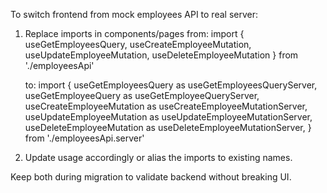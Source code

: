 To switch frontend from mock employees API to real server:

1) Replace imports in components/pages from:
   import { useGetEmployeesQuery, useCreateEmployeeMutation, useUpdateEmployeeMutation, useDeleteEmployeeMutation } from './employeesApi'

   to:
   import { 
     useGetEmployeesQuery as useGetEmployeesQueryServer,
     useGetEmployeeQuery as useGetEmployeeQueryServer,
     useCreateEmployeeMutation as useCreateEmployeeMutationServer,
     useUpdateEmployeeMutation as useUpdateEmployeeMutationServer,
     useDeleteEmployeeMutation as useDeleteEmployeeMutationServer,
   } from './employeesApi.server'

2) Update usage accordingly or alias the imports to existing names.

Keep both during migration to validate backend without breaking UI.
